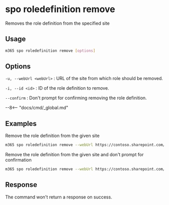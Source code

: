 # spo roledefinition remove

Removes the role definition from the specified site

## Usage

```sh
m365 spo roledefinition remove [options]
```

## Options

`-u, --webUrl <webUrl>`
: URL of the site from which role should be removed.

`-i, --id <id>`
: ID of the role definition to remove.

`--confirm`
: Don't prompt for confirming removing the role definition.

--8<-- "docs/cmd/_global.md"

## Examples

Remove the role definition from the given site

```sh
m365 spo roledefinition remove --webUrl https://contoso.sharepoint.com/sites/project-x --id 1
```

Remove the role definition from the given site and don't prompt for confirmation

```sh
m365 spo roledefinition remove --webUrl https://contoso.sharepoint.com/sites/project-x --id 1 --confirm
```

## Response

The command won't return a response on success.

